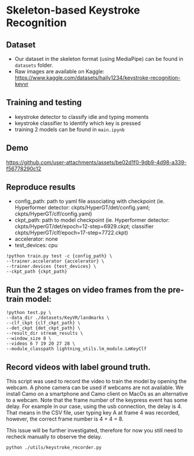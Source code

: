 # Skeleton-based Keystroke Recognition 

## Dataset
- Our dataset in the skeleton format (using MediaPipe) can be found in `datasets` folder.
- Raw images are available on Kaggle: https://www.kaggle.com/datasets/haily1234/keystroke-recognition-keyvr

## Training and testing

- keystroke detector to classify idle and typing moments
- keystroke classifier to identify which key is pressed
- training 2 models can be found in `main.ipynb`

## Demo


https://github.com/user-attachments/assets/be02d1f0-9db9-4d98-a339-f56778290c12



## Reproduce results
- config_path: path to yaml file associating with checkpoint (ie. Hyperformer detector: ckpts/HyperGT/det/config.yaml; ckpts/HyperGT/clf/config.yaml)
- ckpt_path: path to model checkpoint (ie. Hyperformer detector: ckpts/HyperGT/det/epoch=12-step=6929.ckpt; classifier ckpts/HyperGT/clf/epoch=17-step=7722.ckpt)
- accelerator: none
- test_devices: cpu

```
!python train.py test -c {config_path} \
--trainer.accelerator {accelerator} \
--trainer.devices {test_devices} \
--ckpt_path {ckpt_path}
```

## Run the 2 stages on video frames from the pre-train model:
```
!python test.py \
--data_dir ./datasets/KeyVR/landmarks \
--clf_ckpt {clf_ckpt_path} \
--det_ckpt {det_ckpt_path} \
--result_dir stream_results \
--window_size 8 \
--videos 6 7 19 20 27 28 \
--module_classpath lightning_utils.lm_module.LmKeyClf
```

## Record videos with label ground truth.

This script was used to record the video to train the model by opening the webcam. A phone camera can be used if webcams are not available. We install Camo on a smartphone and Camo client on MacOs as an alternative to a webcam. Note that the frame number of the keypress event has some delay. For example in our case, using the usb connection, the delay is 4. That means in the CSV file, user typing key A at frame 4 was recorded, however, the correct frame number is 4 + 4 = 8.

This issue will be further investigated, therefore for now you still need to recheck manually to observe the delay.

```
python ./utils/keystroke_recorder.py
```

